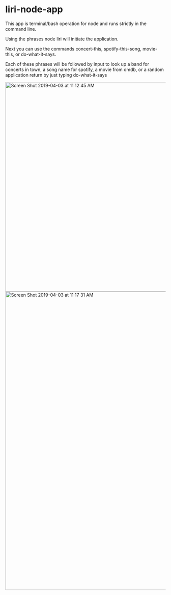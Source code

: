 # liri-node-app

This app is terminal/bash operation for node and runs strictly in the command line.

Using the phrases node liri will initiate the application.

Next you can use the commands concert-this, spotify-this-song, movie-this, or do-what-it-says.

Each of these phrases will be followed by input to look up a band for concerts in town, a song name for spotify, a movie from omdb, or a random 
application return by just typing do-what-it-says


<img width="656" alt="Screen Shot 2019-04-03 at 11 12 45 AM" src="https://user-images.githubusercontent.com/31428973/55490241-70dd0600-5601-11e9-8d9a-2733639eee62.png">


<img width="935" alt="Screen Shot 2019-04-03 at 11 17 31 AM" src="https://user-images.githubusercontent.com/31428973/55490811-61aa8800-5602-11e9-9efc-c614328ed532.png">

